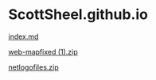 # ScottSheel.github.io

[index.md](https://github.com/ScottSheel/ScottSheel.github.io/files/7611015/index.md)


[web-mapfixed (1).zip](https://github.com/ScottSheel/ScottSheel.github.io/files/7611009/web-mapfixed.1.zip)

[netlogofiles.zip](https://github.com/ScottSheel/ScottSheel.github.io/files/7611010/netlogofiles.zip)

